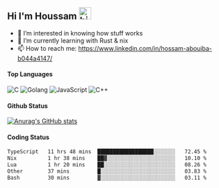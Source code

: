 ## Hi I'm Houssam <img src="https://user-images.githubusercontent.com/1303154/88677602-1635ba80-d120-11ea-84d8-d263ba5fc3c0.gif" width="28px" alt="hi">

- 👀 I’m interested in knowing how stuff works
- 🔭 I’m currently learning with Rust & nix
- 📫 How to reach me: https://www.linkedin.com/in/hossam-abouiba-b044a4147/

#### Top Languages

![C](https://img.shields.io/badge/c-%2300599C.svg?style=for-the-badge&logo=c&logoColor=white)
![Golang](https://img.shields.io/badge/go-blue?style=for-the-badge&logo=Goland)
![JavaScript](https://img.shields.io/badge/javascript-%23323330.svg?style=for-the-badge&logo=javascript&logoColor=%23F7DF1E)
![C++](https://img.shields.io/badge/C%2B%2B-blue?style=for-the-badge&logo=C%2B%2B)


#### Github Status
[![Anurag's GitHub stats](https://github-readme-stats.vercel.app/api?username=0xhoussam&theme=tokyonight)](https://github.com/anuraghazra/github-readme-stats)

#### Coding Status
<!--START_SECTION:waka-->

```txt
TypeScript   11 hrs 48 mins  ██████████████████░░░░░░░   72.45 %
Nix          1 hr 38 mins    ██▓░░░░░░░░░░░░░░░░░░░░░░   10.10 %
Lua          1 hr 20 mins    ██░░░░░░░░░░░░░░░░░░░░░░░   08.26 %
Other        37 mins         █░░░░░░░░░░░░░░░░░░░░░░░░   03.83 %
Bash         30 mins         ▓░░░░░░░░░░░░░░░░░░░░░░░░   03.11 %
```

<!--END_SECTION:waka-->
